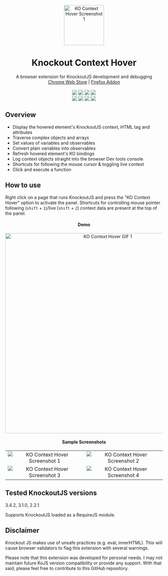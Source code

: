 <div align="center">
    <img src="icons/ko-context-hover-logo-128x128.png" width="128" alt="KO Context Hover Screenshot 1"> 
    <br>
    <h1>Knockout Context Hover</h1>
    <span>A browser extension for KnockoutJS development and debugging</span>
</div>

<div align="center">
	<a href="https://chrome.google.com/webstore/detail/knockout-context-hover/lcpnkclcbpmhekkjnkomhoecoiobbejf">Chrome Web Store</a> | <a href="https://addons.mozilla.org/en-US/firefox/addon/ko-context-hover/">Firefox Addon</a> 
</div>

<div align="center">    
    <br> 
    <img src="https://badgen.net/chrome-web-store/v/lcpnkclcbpmhekkjnkomhoecoiobbejf" >
    <img src="https://badgen.net/chrome-web-store/users/lcpnkclcbpmhekkjnkomhoecoiobbejf" >
    <img src="https://badgen.net/chrome-web-store/rating/lcpnkclcbpmhekkjnkomhoecoiobbejf" >
    <img src="https://badgen.net/chrome-web-store/rating-count/lcpnkclcbpmhekkjnkomhoecoiobbejf" >
    <br> 
    <img src="https://badgen.net/amo/v/ko-context-hover" >
    <img src="https://badgen.net/amo/users/ko-context-hover" >
    <img src="https://badgen.net/amo/rating/ko-context-hover" >
    <img src="https://badgen.net/amo/reviews/ko-context-hover" >
</div>

## Overview

- Display the hovered element's KnockoutJS context, HTML tag and attributes
- Traverse complex objects and arrays
- Set values of variables and observables
- Convert plain variables into observables
- Refresh hovered element's KO bindings
- Log context objects straight into the browser Dev tools console
- Shortcuts for following the mouse cursor & toggling live context
- Click and execute a function

## How to use

Right click on a page that runs KnockoutJS and press the "KO Context Hover" option to activate the panel. Shortcuts for controlling mouse pointer following (`shift` + `1`)/live (`shift` + `2`) context data are present at the top of the panel.

<center>

#### Demo

<img src="https://j.gifs.com/VAyY2v.gif" width="640" alt="KO Context Hover GIF 1">

#### Sample Screenshots

</center>

| | |
|:-------------------------:|:-------------------------:|
|<img src="https://imgur.com/dhNG7YW.png" alt="KO Context Hover Screenshot 1">|<img src="https://imgur.com/upTXnsr.png" alt="KO Context Hover Screenshot 2"> 
|<img src="https://imgur.com/2zKTkm6.png" alt="KO Context Hover Screenshot 3">|<img src="https://imgur.com/j1HRW9G.png" alt="KO Context Hover Screenshot 4">|

## Tested KnockoutJS versions

3.4.2, 3.1.0, 2.2.1

Supports KnockoutJS loaded as a RequireJS module.

## Disclaimer
Knockout JS makes use of unsafe practices (e.g. eval, innerHTML). This will cause browser validators to flag this extension with several warnings.

Please note that this extension was developed for personal needs. I may not maintain future KoJS version compatibility or provide any support. With that said, please feel free to contribute to this GitHub repository.
